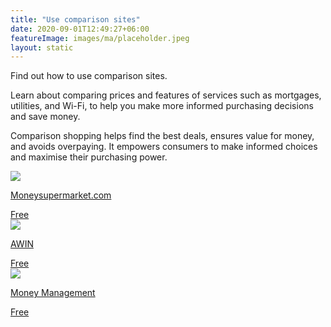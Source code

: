```yaml
---
title: "Use comparison sites"
date: 2020-09-01T12:49:27+06:00
featureImage: images/ma/placeholder.jpeg
layout: static
---
```


Find out how to use comparison sites.

Learn about comparing prices and features of services such as mortgages, utilities, and Wi-Fi, to help you make more informed purchasing decisions and save money.

Comparison shopping helps find the best deals, ensures value for money, and avoids overpaying. It empowers consumers to make informed choices and maximise their purchasing power.

<a class="ma-link" href="https://www.moneysupermarket.com"><div class="ma-card ma-card-Wealth"><div class="ma-icon"><img src ="/images/Icon-check - wealth - opacity.svg"/></div><div class="ma-name"><p>Moneysupermarket.com</p></div><div class="ma-paid-text"><span>Free</span></div></div></a><a class="ma-link" href="https://www.awin.com/gb/affiliate-marketing/what-is-comparison-shopping"><div class="ma-card ma-card-Wealth"><div class="ma-icon"><img src ="/images/Icon-check - wealth - opacity.svg"/></div><div class="ma-name"><p>AWIN</p></div><div class="ma-paid-text"><span>Free</span></div></div></a><a class="ma-link" href="https://www.moneymanagement.org/blog/comparison-shopping"><div class="ma-card ma-card-Wealth"><div class="ma-icon"><img src ="/images/Icon-check - wealth - opacity.svg"/></div><div class="ma-name"><p>Money Management</p></div><div class="ma-paid-text"><span>Free</span></div></div></a>  

<br/><br/>






